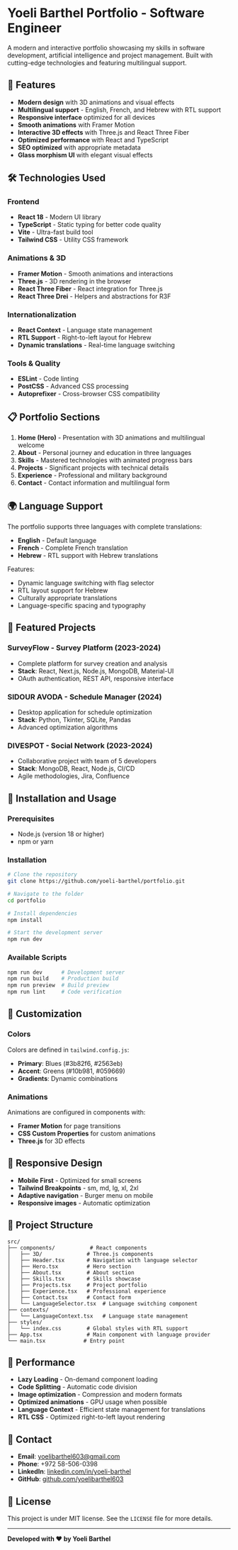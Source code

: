 # Yoeli Barthel Portfolio - Software Engineer

A modern and interactive portfolio showcasing my skills in software development, artificial intelligence and project management. Built with cutting-edge technologies and featuring multilingual support.

## 🚀 Features

- **Modern design** with 3D animations and visual effects
- **Multilingual support** - English, French, and Hebrew with RTL support
- **Responsive interface** optimized for all devices
- **Smooth animations** with Framer Motion
- **Interactive 3D effects** with Three.js and React Three Fiber
- **Optimized performance** with React and TypeScript
- **SEO optimized** with appropriate metadata
- **Glass morphism UI** with elegant visual effects

## 🛠️ Technologies Used

### Frontend
- **React 18** - Modern UI library
- **TypeScript** - Static typing for better code quality
- **Vite** - Ultra-fast build tool
- **Tailwind CSS** - Utility CSS framework

### Animations & 3D
- **Framer Motion** - Smooth animations and interactions
- **Three.js** - 3D rendering in the browser
- **React Three Fiber** - React integration for Three.js
- **React Three Drei** - Helpers and abstractions for R3F

### Internationalization
- **React Context** - Language state management
- **RTL Support** - Right-to-left layout for Hebrew
- **Dynamic translations** - Real-time language switching

### Tools & Quality
- **ESLint** - Code linting
- **PostCSS** - Advanced CSS processing
- **Autoprefixer** - Cross-browser CSS compatibility

## 📋 Portfolio Sections

1. **Home (Hero)** - Presentation with 3D animations and multilingual welcome
2. **About** - Personal journey and education in three languages
3. **Skills** - Mastered technologies with animated progress bars
4. **Projects** - Significant projects with technical details
5. **Experience** - Professional and military background
6. **Contact** - Contact information and multilingual form

## 🌍 Language Support

The portfolio supports three languages with complete translations:
- **English** - Default language
- **French** - Complete French translation
- **Hebrew** - RTL support with Hebrew translations

Features:
- Dynamic language switching with flag selector
- RTL layout support for Hebrew
- Culturally appropriate translations
- Language-specific spacing and typography

## 🎯 Featured Projects

### SurveyFlow - Survey Platform (2023-2024)
- Complete platform for survey creation and analysis
- **Stack**: React, Next.js, Node.js, MongoDB, Material-UI
- OAuth authentication, REST API, responsive interface

### SIDOUR AVODA - Schedule Manager (2024)
- Desktop application for schedule optimization
- **Stack**: Python, Tkinter, SQLite, Pandas
- Advanced optimization algorithms

### DIVESPOT - Social Network (2023-2024)
- Collaborative project with team of 5 developers
- **Stack**: MongoDB, React, Node.js, CI/CD
- Agile methodologies, Jira, Confluence

## 🚀 Installation and Usage

### Prerequisites
- Node.js (version 18 or higher)
- npm or yarn

### Installation
```bash
# Clone the repository
git clone https://github.com/yoeli-barthel/portfolio.git

# Navigate to the folder
cd portfolio

# Install dependencies
npm install

# Start the development server
npm run dev
```

### Available Scripts
```bash
npm run dev      # Development server
npm run build    # Production build
npm run preview  # Build preview
npm run lint     # Code verification
```

## 🎨 Customization

### Colors
Colors are defined in `tailwind.config.js`:
- **Primary**: Blues (#3b82f6, #2563eb)
- **Accent**: Greens (#10b981, #059669)
- **Gradients**: Dynamic combinations

### Animations
Animations are configured in components with:
- **Framer Motion** for page transitions
- **CSS Custom Properties** for custom animations
- **Three.js** for 3D effects

## 📱 Responsive Design

- **Mobile First** - Optimized for small screens
- **Tailwind Breakpoints** - sm, md, lg, xl, 2xl
- **Adaptive navigation** - Burger menu on mobile
- **Responsive images** - Automatic optimization

## 🔧 Project Structure

```
src/
├── components/           # React components
│   ├── 3D/              # Three.js components
│   ├── Header.tsx       # Navigation with language selector
│   ├── Hero.tsx         # Hero section
│   ├── About.tsx        # About section
│   ├── Skills.tsx       # Skills showcase
│   ├── Projects.tsx     # Project portfolio
│   ├── Experience.tsx   # Professional experience
│   ├── Contact.tsx      # Contact form
│   └── LanguageSelector.tsx  # Language switching component
├── contexts/
│   └── LanguageContext.tsx   # Language state management
├── styles/
│   └── index.css        # Global styles with RTL support
├── App.tsx              # Main component with language provider
└── main.tsx            # Entry point
```

## 🌟 Performance

- **Lazy Loading** - On-demand component loading
- **Code Splitting** - Automatic code division
- **Image optimization** - Compression and modern formats
- **Optimized animations** - GPU usage when possible
- **Language Context** - Efficient state management for translations
- **RTL CSS** - Optimized right-to-left layout rendering

## 📧 Contact

- **Email**: yoelibarthel603@gmail.com
- **Phone**: +972 58-506-0398
- **LinkedIn**: [linkedin.com/in/yoeli-barthel](https://linkedin.com/in/yoeli-barthel)
- **GitHub**: [github.com/yoelibarthel603](https://github.com/yoelibarthel603)

## 📄 License

This project is under MIT license. See the `LICENSE` file for more details.

---

**Developed with ❤️ by Yoeli Barthel** 